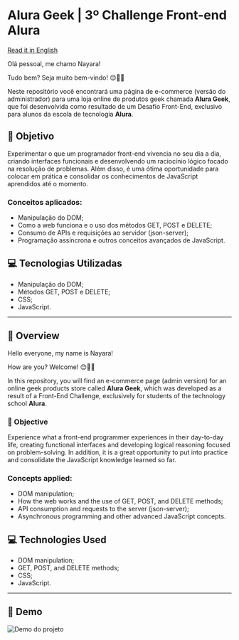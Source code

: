 # Alura Geek | 3º Challenge Front-end Alura

[Read it in English](#overview)

Olá pessoal, me chamo Nayara!

Tudo bem? Seja muito bem-vindo!
😊✌🏻

Neste repositório você encontrará uma página de e-commerce (versão do administrador) para uma loja online de produtos geek chamada **Alura Geek**, que foi desenvolvida como resultado de um Desafio Front-End, exclusivo para alunos da escola de tecnologia **Alura**.

## 🎯 Objetivo

Experimentar o que um programador front-end vivencia no seu dia a dia, criando interfaces funcionais e desenvolvendo um raciocínio lógico focado na resolução de problemas. Além disso, é uma ótima oportunidade para colocar em prática e consolidar os conhecimentos de JavaScript aprendidos até o momento.

### Conceitos aplicados:

- Manipulação do DOM;
- Como a web funciona e o uso dos métodos GET, POST e DELETE;
- Consumo de APIs e requisições ao servidor (json-server);
- Programação assíncrona e outros conceitos avançados de JavaScript.

## 💻 Tecnologias Utilizadas

- Manipulação do DOM;
- Métodos GET, POST e DELETE;
- CSS;
- JavaScript.

---

## 🔎 Overview

Hello everyone, my name is Nayara!

How are you? Welcome!
😊✌🏻

In this repository, you will find an e-commerce page (admin version) for an online geek products store called **Alura Geek**, which was developed as a result of a Front-End Challenge, exclusively for students of the technology school **Alura**.

### 🎯 Objective

Experience what a front-end programmer experiences in their day-to-day life, creating functional interfaces and developing logical reasoning focused on problem-solving. In addition, it is a great opportunity to put into practice and consolidate the JavaScript knowledge learned so far.

### Concepts applied:

- DOM manipulation;
- How the web works and the use of GET, POST, and DELETE methods;
- API consumption and requests to the server (json-server);
- Asynchronous programming and other advanced JavaScript concepts.

## 💻 Technologies Used

- DOM manipulation;
- GET, POST, and DELETE methods;
- CSS;
- JavaScript.

---

## 🎥 Demo

<img src="./src/assets/gifs/tela.gif" alt="Demo do projeto" />
